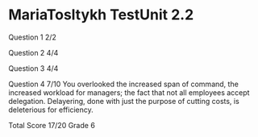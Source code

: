 # MariaTosltykh TestUnit 2.2

Question 1      2/2

Question 2      4/4

Question 3      4/4

Question 4      7/10
                You overlooked the increased span of command, the increased workload
                for managers; the fact that not all employees accept delegation.
                Delayering, done with just the purpose of cutting costs, is 
                deleterious for efficiency.

Total Score     17/20 Grade 6

